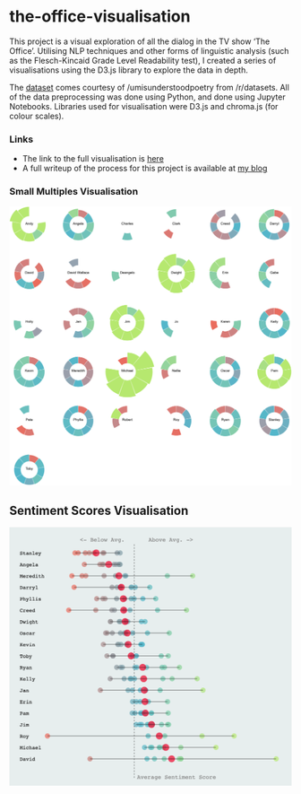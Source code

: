 # the-office-visualisation

This project is a visual exploration of all the dialog in the TV show ‘The Office’. Utilising NLP techniques and other forms of linguistic analysis (such as the Flesch-Kincaid Grade Level Readability test), I created a series of visualisations using the D3.js library to explore the data in depth. 

The [dataset](https://docs.google.com/spreadsheets/d/18wS5AAwOh8QO95RwHLS95POmSNKA2jjzdt0phrxeAE0/edit#gid=747974534) comes courtesy of /umisunderstoodpoetry from /r/datasets. All of the data preprocessing was done using Python, and done using Jupyter Notebooks. Libraries used for visualisation were D3.js and chroma.js (for colour scales).

### Links 
* The link to the full visualisation is [here](https://cuthchow.github.io/the-office-visualisation/)  
* A full writeup of the process for this project is available at [my blog](https://medium.com/@cuthbertchow)

### Small Multiples Visualisation
![Small Multiples](https://github.com/cuthchow/the-office-visualisation/blob/master/small_multiples.png)

## Sentiment Scores Visualisation
![Sentiments](https://github.com/cuthchow/the-office-visualisation/blob/master/Sentiment.png)
